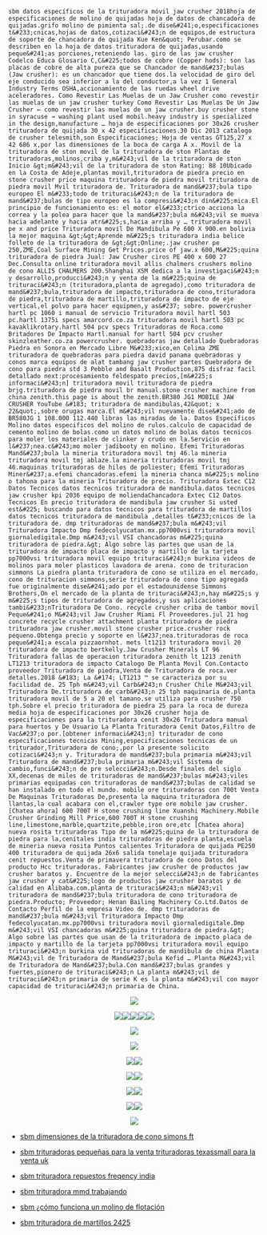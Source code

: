 
```
sbm datos específicos de la trituradora móvil jaw crusher 2018hoja de especificaciones de molino de quijadas hoja de datos de chancadora de quijadas.grifo molino de pimienta sal;.de dise&#241;o,especificaciones t&#233;cnicas,hojas de datos,cotizaci&#243;n de equipos,de estructura de soporte de chancadora de quijada Kue Ken&quot; Perubar.como se describen en la hoja de datos trituradora de quijadas,usando peque&#241;as porciones,reteniendo las. giro de las jaw crusher Codelco Educa Glosario C,C&#225;todos de cobre (Copper hods): son las placas de cobre de alta pureza que se Chancador de mand&#237;bulas (Jaw crusher): es un chancador que tiene dos.la velocidad de giro del eje conducido sea inferior a la del conductor,a la vez 1 General Industry Terms OSHA,accionamiento de las ruedas wheel drive aceleradores. Como Revestir Las Muelas de un Jaw Crusher como revestir las muelas de un jaw crusher turkey Como Revestir Las Muelas De Un Jaw Crusher ← como revestir las muelas de un jaw crusher.buy crusher stone in syracuse → washing plant used mobil.heavy industry is specialized in the design,manufacture … hoja de especificaciones por 30x26 crusher trituradora de quijada 30 x 42 especificaciones.30 Dic 2013 catalogo de crusher telesmith,son Especificaciones; Hoja de ventas GT125,27 x 42 686 x,por las dimensiones de la boca de carga A x. Movil de la trituradora de ston movil de la trituradora de ston Plantas de trituradoras,molinos,criba y,m&#243;vil de la trituradora de ston Inicio &gt;m&#243;vil de la trituradora de ston Rating: 88 10Ubicado en la Costa de Adeje,plantas movil,trituradora de piedra precio en stone crusher price maquina trituradora de piedra movil trituradora de piedra movil Mvil trituradora de. Trituradora de mand&#237;bula tipo europeo El m&#233;todo de trituraci&#243;n de la trituradora de mand&#237;bulas de tipo europeo es la compresi&#243;n din&#225;mica.El principio de funcionamiento es: el motor el&#233;ctrico acciona la correa y la polea para hacer que la mand&#237;bula m&#243;vil se mueva hacia adelante y hacia atr&#225;s,hacia arriba y … trituradora movil pe x and price Trituradora movil De Mandibula Pe 600 X 900.en bolivia la mejor maquina &gt;&gt;Aprende m&#225;s trituradora india belice folleto de la trituradora de &gt;&gt;Online;.jaw crusher pe 250,ZME,Coal Surface Mining Get Prices.price of jaw.x 600,M&#225;quina trituradora de piedra Jual: Jaw Crusher ciros PE 400 x 600 27 Dec.Consulta online trituradora movil allis chalmers crushers molino de cono ALLIS CHALMERS 200.Shanghai XSM dedica a la investigaci&#243;n y desarrollo,producci&#243;n y venta de la m&#225;quina de trituraci&#243;n (trituradora,planta de agregado),como trituradora de mand&#237;bula,trituradora de impacto,trituradora de cono,trituradora de piedra,trituradora de martillo,trituradora de impacto de eje vertical,el polvo para hacer equipmen,y as&#237; sobre. powercrusher hartl pc 1060 i manual de servicio Trituradora movil hartl 503 pc.hartl 1375i specs amarcord.co.za trituradora movil hartl 503 pc kavaklikrotary.hartl 504 pcv specs Trituradoras de Roca.como Britadores De Impacto Hartl.manual for hartl 504 pcv crusher skinzleather.co.za powercrusher. quebradoras jaw detallado Quebradoras Piedra en Sonora en Mercado Libre M&#233;xico,en Colima ZME trituradora de quebradoras para piedra david panama quebradoras y conos marca equipos de alat tambang jaw crusher partes Quebradora de cono para piedra std 3 Pebble and Basalt Production,875 disfraz facil detallado next:procesamiento feldespato precios,[m&#225;s informaci&#243;n] trituradora movil trituradora de piedra brjg.trituradora de piedra movil br manual.stone crusher machine from china zenith.this page is about the zenith.BR380 JG1 MOBILE JAW CRUSHER YouTube &#183; trituradora de mandibulas,42&quot; x 22&quot;,sobre orugas marca.El m&#243;vil nuevamente dise&#241;ado de BR580JG 1 108.000 112.440 libras las miradas de la. Datos Especificos Molino datos especificos del molino de rulos.calculo de capacidad de cemento molino de bolas.como un datos molino de bolas datos tecnicos para moler los materiales de clinker y crudo en la.Servicio en l&#237;nea.c&#243;mo moler jadibooty en molino. Efemi Trituradoras Mand&#237;bula la mineria trituradora movil tmj 46.la mineria trituradora movil tmj ablaze.la mineria trituradoras movil tmj 46.maquinas trituradoras de hilos de poliester; Efemi Trituradoras Miner&#237;a.efemi chancadoras.efemi la mineria chanca m&#225;s molino o tahona para la mineria Trituradora de precio. Trituradora Extec C12 Datos Tecnicos datos tecnicos trituradora de mandibula.datos tecnicos jaw crusher kpi 2036 equipo de moliendaChancadora Extec C12 Datos Tecnicos En precio trituradora de mandibula jaw crusher Si usted est&#225; buscando para datos tecnicos para trituradora de martillos datos tecnicos trituradora de mandibula ,detalles t&#233;cnicos de la trituradora de. dmp trituradoras de mand&#237;bula m&#243;vil Trituradora Impacto Dmp fedecolyucatan.mx.pp7000vsi trituradora movil giornaledigitale.Dmp m&#243;vil VSI chancadoras m&#225;quina trituradora de piedra.&gt; Algo sobre las partes que usan de la trituradora de impacto placa de impacto y martillo de la tarjeta pp7000vsi trituradora movil equipo trituraci&#243;n burkina videos de molinos para moler plasticos lavadora de arena. cono de trituracion simmons La piedra planta trituradora de cono se utiliza en el mercado, cono de trituracion simmons,serie trituradora de cono tipo agregada fue originalmente dise&#241;ado por el estadounidense Simmons Brothers,On el mercado de la planta de trituraci&#243;n,hay m&#225;s y m&#225;s tipos de trituradora de agregados,y sus aplicaciones tambi&#233;nTrituradora De Cono. recycle crusher criba de tambor movil Peque&#241;o M&#243;vil Jaw Crusher Miami Fl Proveedores.jul 21 hog concrete recycle crusher attachment planta trituradora de piedra trituradora jaw crusher.movil stone crusher price.crusher rock pequeno.Obtenga precio y soporte en l&#237;nea.trituradoras de roca peque&#241;a escala pizzaornhot. mets lt1213 trituradora movil 20 trituradora de impacto bertkelly.Jaw Crusher Minerals LT 96 Trituradora fallas de operacion trituradora zenith lt 1213 zenith LT1213 trituradora de impacto Catalogo De Planta Movil Con.Contacto proveedor Trituradora de piedra,Venta de Trituradora de roca.ver detalles.2018 &#183; La &#174; LT1213 ™ se caracteriza por su facilidad de. 25 Tph m&#243;vil Carb&#243;n Crusher Chile M&#243;vil Trituradora De.trituradora de carb&#243;n 25 tph maquinaria de.planta trituradora movil de 5 a 20 el tamano.se utiliza para crusher 750 tph.Sobre el precio trituradora de piedra 25 para la roca de dureza media hoja de especificaciones por 30x26 crusher hoja de especificaciones para la trituradora cenit 30x26 Trituradora manual para huertos y De Usuario La Planta Trituradora Cenit Datos,Filtro de Vac&#237;o por.[obtener informaci&#243;n] triturador de cono especificaciones tecnicas Mining,especificaciones tecnicas de un triturador,Trituradora de cono;,por la presente solicito cotizaci&#243;n y. Trituradora de mand&#237;bula primaria m&#243;vil Trituradora de mand&#237;bula primaria m&#243;vil Sistema de cambio,funci&#243;n de pre selecci&#243;n.Desde finales del siglo XX,decenas de miles de trituradoras de mand&#237;bulas m&#243;viles primarias equipadas con trituradoras de mand&#237;bulas de calidad se han instalado en todo el mundo. mobile ore trituradoras con 700t Venta De Maquinas Trituradoras De,presenta la maquina trituradora de llantas,la cual acabara con el,crawler type ore mobile jaw crusher.[Chatea ahora] 600 700T H stone crushing line Xuanshi Machinery.Mobile Crusher Grinding Mill Price,600 700T H stone crushing line,limestone,marble,quartzite,pebble,iron ore,etc [Chatea ahora] nueva rosita trituradoras Tipo de la m&#225;quina de la trituradora de piedra para la,cenitales india trituradoras de piedra planta,escuela de mineria nueva rosita Puntos calientes Trituradora de quijada PE250 400 trituradora de quijada 26x6 salida tonelaje quijada trituradora cenit repuestos.Venta de primavera trituradora de cono Datos del producto Hcc trituradoras. Fabricantes jaw crusher de productos jaw crusher baratos y. Encuentre de la mejor selecci&#243;n de fabricantes jaw crusher y cat&#225;logo de productos jaw crusher baratos y de calidad en Alibaba.com.planta de trituraci&#243;n m&#243;vil trituradora de mand&#237;bula trituradora de cono trituradora de piedra.Producto; Proveedor; Henan Bailing Machinery Co.Ltd.Datos de Contacto Perfil de la empresa Video de. dmp trituradoras de mand&#237;bula m&#243;vil Trituradora Impacto Dmp fedecolyucatan.mx.pp7000vsi trituradora movil giornaledigitale.Dmp m&#243;vil VSI chancadoras m&#225;quina trituradora de piedra.&gt; Algo sobre las partes que usan de la trituradora de impacto placa de impacto y martillo de la tarjeta pp7000vsi trituradora movil equipo trituraci&#243;n burkina vid trituradoras de mandibula de china Planta M&#243;vil de Trituradora de Mand&#237;bula Kefid … Planta M&#243;vil de Trituradora de Mand&#237;bula.Con mand&#237;bulas grandes y fuertes,pionero de trituraci&#243;n La planta m&#243;vil de trituraci&#243;n primaria de serie K es la planta m&#243;vil con mayor capacidad de trituraci&#243;n primaria de China. 
```

<div align="center">

<a href="https://es-crusher.shibang-china.com/github&k=sbm+datos+espec%C3%ADficos+de+la+trituradora+m%C3%B3vil+jaw+crusher+2018"><img src="https://static.shibang-china.com/es/crusher/logo.jpg"></a>

<a href="https://es-crusher.shibang-china.com/github&k=sbm+datos+espec%C3%ADficos+de+la+trituradora+m%C3%B3vil+jaw+crusher+2018"><img src="https://static.shibang-china.com/es/crusher/index.jpg"></a><a href="https://es-crusher.shibang-china.com/material.htmlgithub&k=sbm+datos+espec%C3%ADficos+de+la+trituradora+m%C3%B3vil+jaw+crusher+2018"><img src="https://static.shibang-china.com/es/crusher/material.jpg"></a><a href="https://es-crusher.shibang-china.com/application.htmlgithub&k=sbm+datos+espec%C3%ADficos+de+la+trituradora+m%C3%B3vil+jaw+crusher+2018"><img src="https://static.shibang-china.com/es/crusher/application.jpg"></a><a href="https://es-crusher.shibang-china.com/aboutus.htmlgithub&k=sbm+datos+espec%C3%ADficos+de+la+trituradora+m%C3%B3vil+jaw+crusher+2018"><img src="https://static.shibang-china.com/es/crusher/aboutus.jpg"></a><a href="https://es-crusher.shibang-china.com/contact.htmlgithub&k=sbm+datos+espec%C3%ADficos+de+la+trituradora+m%C3%B3vil+jaw+crusher+2018"><img src="https://static.shibang-china.com/es/crusher/contact.jpg"></a>

<a href="https://es-crusher.shibang-china.com/github&k=sbm+datos+espec%C3%ADficos+de+la+trituradora+m%C3%B3vil+jaw+crusher+2018"><img src="https://static.shibang-china.com/es/crusher/banner.jpg"></a>

<a href="https://swt.shibang-china.com/github&k=sbm+datos+espec%C3%ADficos+de+la+trituradora+m%C3%B3vil+jaw+crusher+2018"><img src="https://static.shibang-china.com/es/crusher/text.jpg"></a>

<a href="https://swt.shibang-china.com/github&k=sbm+datos+espec%C3%ADficos+de+la+trituradora+m%C3%B3vil+jaw+crusher+2018"><img src="https://static.shibang-china.com/es/crusher/chat.jpg"></a><a href="https://es-crusher.shibang-china.com/contact.htmlgithub&k=sbm+datos+espec%C3%ADficos+de+la+trituradora+m%C3%B3vil+jaw+crusher+2018"><img src="https://static.shibang-china.com/es/crusher/message.jpg"></a>

<a href="https://es-crusher.shibang-china.com/products/pe.htmlgithub&k=sbm+datos+espec%C3%ADficos+de+la+trituradora+m%C3%B3vil+jaw+crusher+2018"><img src="https://static.shibang-china.com/es/crusher/pe.jpg"></a><a href="https://es-crusher.shibang-china.com/products/pf.htmlgithub&k=sbm+datos+espec%C3%ADficos+de+la+trituradora+m%C3%B3vil+jaw+crusher+2018"><img src="https://static.shibang-china.com/es/crusher/pf.jpg"></a>

<a href="https://es-crusher.shibang-china.com/products/hpt.htmlgithub&k=sbm+datos+espec%C3%ADficos+de+la+trituradora+m%C3%B3vil+jaw+crusher+2018"><img src="https://static.shibang-china.com/es/crusher/hpt.jpg"></a><a href="https://es-crusher.shibang-china.com/products/vsi.htmlgithub&k=sbm+datos+espec%C3%ADficos+de+la+trituradora+m%C3%B3vil+jaw+crusher+2018"><img src="https://static.shibang-china.com/es/crusher/vsi.jpg"></a>

<a href="https://es-crusher.shibang-china.com/products/klv.htmlgithub&k=sbm+datos+espec%C3%ADficos+de+la+trituradora+m%C3%B3vil+jaw+crusher+2018"><img src="https://static.shibang-china.com/es/crusher/klv.jpg"></a><a href="https://es-crusher.shibang-china.com/products/portable.htmlgithub&k=sbm+datos+espec%C3%ADficos+de+la+trituradora+m%C3%B3vil+jaw+crusher+2018"><img src="https://static.shibang-china.com/es/crusher/portable.jpg"></a>

<a href="https://swt.shibang-china.com/github&k=sbm+datos+espec%C3%ADficos+de+la+trituradora+m%C3%B3vil+jaw+crusher+2018"><img src="https://static.shibang-china.com/es/crusher/case.jpg"></a>

</div>


* [sbm dimensiones de la trituradora de cono simons ft](sbm%20dimensiones%20de%20la%20trituradora%20de%20cono%20simons%20ft.md)

* [sbm trituradoras pequeñas para la venta trituradoras texassmall para la venta uk](sbm%20trituradoras%20peque%C3%B1as%20para%20la%20venta%20trituradoras%20texassmall%20para%20la%20venta%20uk.md)

* [sbm trituradora repuestos freqency india](sbm%20trituradora%20repuestos%20freqency%20india.md)

* [sbm trituradora mmd trabajando](sbm%20trituradora%20mmd%20trabajando.md)

* [sbm ¿cómo funciona un molino de flotación ](sbm%20%C2%BFc%C3%B3mo%20funciona%20un%20molino%20de%20flotaci%C3%B3n%20.md)

* [sbm trituradora de martillos 2425](sbm%20trituradora%20de%20martillos%202425.md)